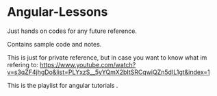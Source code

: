 # Angular-Lessons
Just hands on codes for any future reference.

Contains sample code and notes.

This is just for private reference, but in case you want to know what im refering to:
https://www.youtube.com/watch?v=s3qZF4jhgDo&list=PLYxzS__5yYQmX2bItSRCqwiQZn5dIL1gt&index=1

This is the playlist for angular tutorials .
